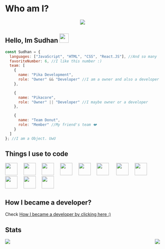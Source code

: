 <!-- You found this secret 👏 -->
<!--
My secret things 👀 

- I code more hours 
- I am a gamer too 
- I play minecraft ;-;
-->

# Who am I?

<div align="center"><img src="https://github.com/SudhanPlayz/SudhanPlayz/raw/master/banner.gif"></div>

## Hello, Im Sudhan <img src="https://raw.githubusercontent.com/MartinHeinz/MartinHeinz/master/wave.gif" width="30px">

```js
const Sudhan = {
  languages: ["JavaScript", "HTML", "CSS", "React.JS"], //And so many
  favoriteNumber: 6, //I like this number :)
  team: [
    {
      name: "Pika Development",
      role: "Owner" && "Developer" //I am a owner and also a developer
    },

    {
      name: "Pikacore",
      role: "Owner" || "Developer" //I maybe owner or a developer
    },

    {
      name: "Team Donut",
      role: "Member" //My friend's team ❤️
    }
  ]
}; //I am a Object. UwU
```

## Things I use to code

<img src="https://devicons.github.io/devicon/devicon.git/icons/html5/html5-plain.svg" width="40px">&nbsp;&nbsp;&nbsp;&nbsp;&nbsp;<img src="https://devicons.github.io/devicon/devicon.git/icons/css3/css3-plain.svg" width="40px">&nbsp;&nbsp;&nbsp;&nbsp;&nbsp;<img src="https://devicons.github.io/devicon/devicon.git/icons/javascript/javascript-original.svg" width="40px">&nbsp;&nbsp;&nbsp;&nbsp;&nbsp;<img src="https://devicons.github.io/devicon/devicon.git/icons/nodejs/nodejs-plain.svg" width="40px">&nbsp;&nbsp;&nbsp;&nbsp;&nbsp;<img src="https://devicons.github.io/devicon/devicon.git/icons/express/express-original.svg" width="40px">&nbsp;&nbsp;&nbsp;&nbsp;&nbsp;<img src="https://devicons.github.io/devicon/devicon.git/icons/git/git-original.svg" width="40px">&nbsp;&nbsp;&nbsp;&nbsp;&nbsp;&nbsp;<img src="https://devicons.github.io/devicon/devicon.git/icons/github/github-original.svg" width="40px">&nbsp;&nbsp;&nbsp;&nbsp;&nbsp;<img src="https://devicons.github.io/devicon/devicon.git/icons/mongodb/mongodb-original.svg" width="40px">&nbsp;&nbsp;&nbsp;&nbsp;&nbsp;<img src="https://devicons.github.io/devicon/devicon.git/icons/npm/npm-original-wordmark.svg" width="40px">&nbsp;&nbsp;&nbsp;&nbsp;&nbsp;<img src="https://devicons.github.io/devicon/devicon.git/icons/ubuntu/ubuntu-plain.svg" width="40px">&nbsp;&nbsp;&nbsp;&nbsp;&nbsp;<img src="https://devicons.github.io/devicon/devicon.git/icons/electron/electron-original.svg" width="40px">

## How I became a developer?
Check [How I became a developer by clicking here :)](https://github.com/SudhanPlayz/SudhanPlayz/blob/master/How%20I%20became%20a%20dev.md)

## Stats
<img align="left" src="https://github-readme-stats.vercel.app/api?username=SudhanPlayz&theme=tokyonight"><img align="right" src="https://github-readme-stats.vercel.app/api/top-langs/?username=SudhanPlayz&theme=tokyonight&hide=batchfile">

